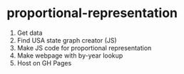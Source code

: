 # proportional-representation
1. Get data
2. Find USA state graph creator (JS)
3. Make JS code for proportional representation
4. Make webpage with by-year lookup
5. Host on GH Pages
